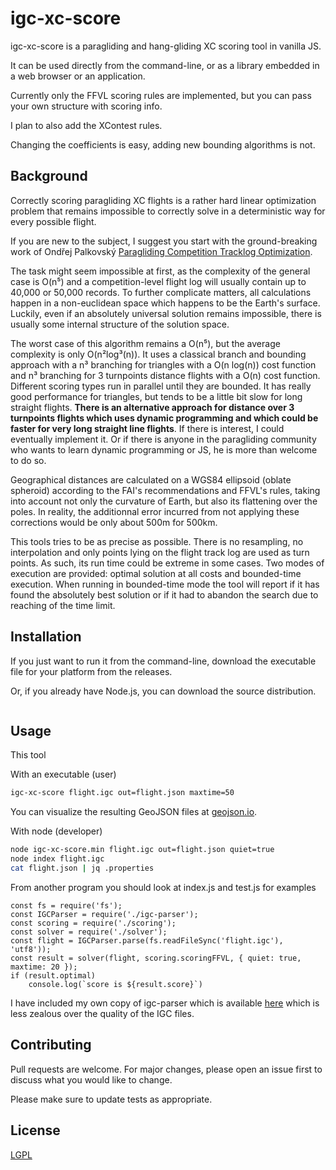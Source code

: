 # igc-xc-score

igc-xc-score is a paragliding and hang-gliding XC scoring tool in vanilla JS.

It can be used directly from the command-line, or as a library embedded in a web browser or an application.

Currently only the FFVL scoring rules are implemented, but you can pass your own structure with scoring info.

I plan to also add the XContest rules.

Changing the coefficients is easy, adding new bounding algorithms is not.

## Background

Correctly scoring paragliding XC flights is a rather hard linear optimization problem that remains impossible to correctly solve in a deterministic way for every possible flight.

If you are new to the subject, I suggest you start with the ground-breaking work of Ondřej Palkovský
[Paragliding Competition Tracklog Optimization](http://www.penguin.cz/~ondrap/algorithm.pdf).

The task might seem impossible at first, as the complexity of the general case is O(n⁵) and a competition-level flight log will usually contain up to 40,000 or 50,000 records.
To further complicate matters, all calculations happen in a non-euclidean space which happens to be the Earth's surface.
Luckily, even if an absolutely universal solution remains impossible, there is usually some internal structure of the solution space.

The worst case of this algorithm remains a O(n⁵), but the average complexity is only O(n²log³(n)).
It uses a classical branch and bounding approach with a n³ branching for triangles with a O(n log(n)) cost function and n³ branching for 3 turnpoints distance flights with a O(n) cost function. Different scoring types run in parallel until they are bounded.
It has really good performance for triangles, but tends to be a little bit slow for long straight flights.
**There is an alternative approach for distance over 3 turnpoints flights which uses dynamic programming and which could be faster for very long straight line flights**. If there is interest, I could eventually implement it. Or if there is anyone in the paragliding community who wants to learn dynamic programming or JS, he is more than welcome to do so.

Geographical distances are calculated on a WGS84 ellipsoid (oblate spheroid) according to the FAI's recommendations and FFVL's rules, taking into account not only the curvature of Earth, but also its flattening over the poles. In reality, the additionnal error incurred from not applying these corrections would be only about 500m for 500km.

This tools tries to be as precise as possible. There is no resampling, no interpolation and only points lying on the flight track log are used as turn points. As such, its run time could be extreme in some cases. Two modes of execution are provided: optimal solution at all costs and bounded-time execution. When running in bounded-time mode the tool will report if it has found the absolutely best solution or if it had to abandon the search due to reaching of the time limit.

## Installation

If you just want to run it from the command-line, download the executable file for your platform from the releases.

Or, if you already have Node.js, you can download the source distribution.

```bash
```

## Usage

This tool 

With an executable (user)
```bash
igc-xc-score flight.igc out=flight.json maxtime=50
```

You can visualize the resulting GeoJSON files at [geojson.io](http://geojson.io/).

With node (developer)
```bash
node igc-xc-score.min flight.igc out=flight.json quiet=true
node index flight.igc
cat flight.json | jq .properties
```

From another program you should look at index.js and test.js for examples
```JS
const fs = require('fs');
const IGCParser = require('./igc-parser');
const scoring = require('./scoring');
const solver = require('./solver');
const flight = IGCParser.parse(fs.readFileSync('flight.igc'), 'utf8'));
const result = solver(flight, scoring.scoringFFVL, { quiet: true, maxtime: 20 });
if (result.optimal)
    console.log(`score is ${result.score}`)
```

I have included my own copy of igc-parser which is available [here](https://github.com/Turbo87/igc-parser/) which is less zealous over the quality of the IGC files.

## Contributing
Pull requests are welcome. For major changes, please open an issue first to discuss what you would like to change.

Please make sure to update tests as appropriate.

## License
[LGPL](https://choosealicense.com/licenses/lgpl-3.0/)